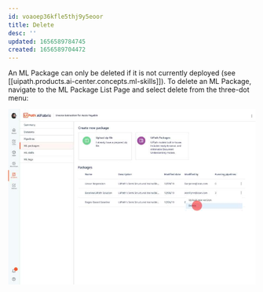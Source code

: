 ```yaml
---
id: voaoep36kfle5thj9y5eoor
title: Delete
desc: ''
updated: 1656589784745
created: 1656589704472
---
```


An ML Package can only be deleted if it is not currently deployed (see [[uipath.products.ai-center.concepts.ml-skills]]). To delete an ML Package, navigate to the ML Package List Page and select delete from the three-dot menu:

![Delete ML Packages](/assets/images/2022-06-30-17-18-59.png)
